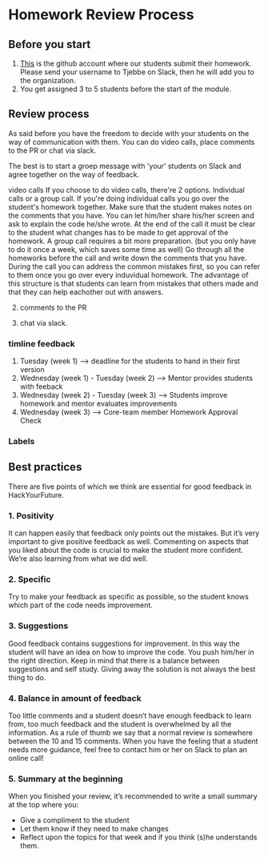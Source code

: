 # Homework Review Process

## Before you start
1. [This](https://github.com/HackYourHomework) is the github account where our students submit their homework. Please send your username to Tjebbe on Slack, then he will add you to the organization. 
2. You get assigned 3 to 5 students before the start of the module. 

## Review process
As said before you have the freedom to decide with your students on the way of communication with them. You can do video calls, place comments to the PR
or chat via slack. 

The best is to start a groep message with 'your' students on Slack and agree together on the way of feedback. 

video calls
If you choose to do video calls, there're 2 options. Individual calls or a group call. 
If you're doing individual calls you go over the student's homework together. Make sure that the student makes notes on the comments that you have. 
You can let him/her share his/her screen and ask to explain the code he/she wrote. At the end of the call it must be clear to the student what changes has to be made to get approval of the homework. 
A group call requires a bit more preparation. (but you only have to do it once a week, which saves some time as well) 
Go through all the homeworks before the call and write down the comments that you have. During the call you can address the common mistakes first, so you can refer to them once you go over every induvidual homework. 
The advantage of this structure is that students can learn from mistakes that others made and that they can help eachother out with answers. 


2. comments to the PR

3. chat via slack. 

### timline feedback
1. Tuesday (week 1) -->  deadline for the students to hand in their first version
2. Wednesday (week 1) - Tuesday (week 2) --> Mentor provides students with feeback
3. Wednesday (week 2) - Tuesday (week 3) --> Students improve  homework and mentor evaluates improvements
4. Wednesday (week 3) --> Core-team member Homework Approval Check

### Labels 

## Best practices 
There are five points of which we think are essential for good feedback in HackYourFuture.

### 1. Positivity
It can happen easily that feedback only points out the mistakes. But it’s very important to give  positive feedback as well. Commenting on aspects that you liked about the code is crucial to make the student more confident. We’re also learning from what we did well.

### 2. Specific
Try to make your feedback as specific as possible, so the student knows which part of the code needs improvement.

### 3. Suggestions
Good feedback contains suggestions for improvement. In this way the student will have an idea on how to improve the code. You push him/her in the right direction. Keep in mind that there is a balance between suggestions and self study. Giving away the solution is not always the best thing to do. 

### 4. Balance in amount of feedback
Too little comments and a student doesn’t have enough feedback to learn from, too much feedback and the student is overwhelmed by all the information. 
As a rule of thumb we say that a normal review is somewhere between the 10 and 15 comments. 
When you have the feeling that a student needs more guidance, feel free to contact him or her on Slack to plan an online call!

### 5. Summary at the beginning
When you finished your review, it’s recommended to write a small summary at the top where you: 
- Give a compliment to the student
- Let them know if they need to make changes 
- Reflect upon the topics for that week  and if you think (s)he understands them. 


